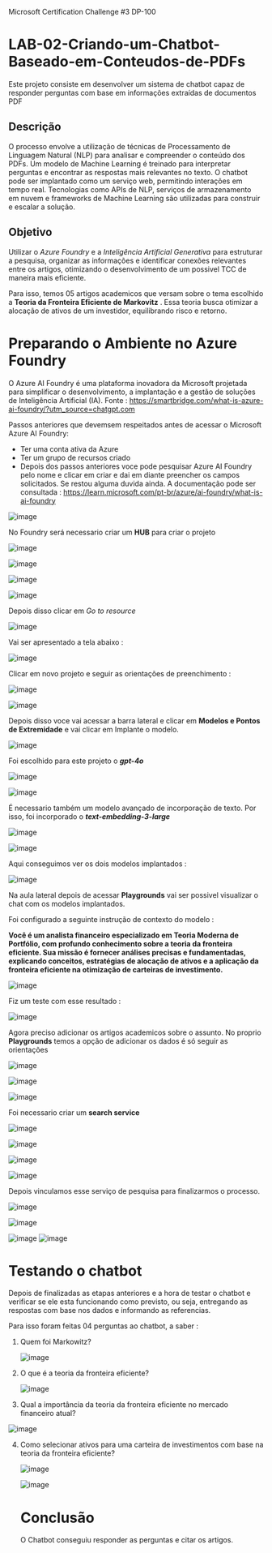 Microsoft Certification Challenge #3 DP-100
# LAB-02-Criando-um-Chatbot-Baseado-em-Conteudos-de-PDFs
Este projeto consiste em desenvolver um sistema de chatbot capaz de responder perguntas com base em informações extraídas de documentos PDF

## Descrição 
O processo envolve a utilização de técnicas de Processamento de Linguagem Natural (NLP) para analisar e compreender o conteúdo dos PDFs. 
Um modelo de Machine Learning é treinado para interpretar perguntas e encontrar as respostas mais relevantes no texto. 
O chatbot pode ser implantado como um serviço web, permitindo interações em tempo real. Tecnologias como APIs de NLP, serviços de armazenamento em nuvem e frameworks de Machine Learning são utilizadas para construir e escalar a solução.

## Objetivo

Utilizar o *Azure Foundry* e a *Inteligência Artificial Generativa* para estruturar a pesquisa, organizar as informações e identificar conexões relevantes entre os artigos, otimizando o desenvolvimento de um possivel TCC de maneira mais eficiente.

Para isso, temos 05 artigos academicos que versam sobre o tema escolhido a **Teoria da Fronteira Eficiente de Markovitz** . Essa teoria busca otimizar a alocação de ativos de um investidor, equilibrando risco e retorno.


# Preparando o Ambiente no Azure Foundry

​O Azure AI Foundry é uma plataforma inovadora da Microsoft projetada para simplificar o desenvolvimento, a implantação e a gestão de soluções de Inteligência Artificial (IA). Fonte : https://smartbridge.com/what-is-azure-ai-foundry/?utm_source=chatgpt.com

Passos anteriores que devemsem respeitados antes de acessar o Microsoft Azure AI Foundry:

* Ter uma conta ativa da Azure
* Ter um grupo de recursos criado
* Depois dos passos anteriores voce pode pesquisar Azure AI Foundry pelo nome e clicar em criar e dai em diante preencher os campos solicitados. Se restou alguma duvida ainda. A documentação pode ser consultada : https://learn.microsoft.com/pt-br/azure/ai-foundry/what-is-ai-foundry

  


![image](https://github.com/user-attachments/assets/ab906afe-ed9c-4161-8d5a-c19c880f06be)


No Foundry será necessario criar um **HUB** para criar o projeto

![image](https://github.com/user-attachments/assets/fa1a3a2c-b4f2-40d1-bb42-86c7dfc8c3e0)

![image](https://github.com/user-attachments/assets/aacaee9e-174f-4e28-9720-ddf779672468)

![image](https://github.com/user-attachments/assets/bc85e7f5-8537-4282-8f43-dba1085f6a27)

![image](https://github.com/user-attachments/assets/ea765cf4-06c8-4a44-a823-b790abf78755)

Depois disso clicar em *Go to resource*

![image](https://github.com/user-attachments/assets/46cbe837-cbca-4e04-b668-bd3bb0d18711)

Vai ser apresentado a tela abaixo : 

![image](https://github.com/user-attachments/assets/a8de030c-b223-47ec-b36d-33bff814044d)


Clicar em novo projeto  e seguir as orientações de preenchimento : 

![image](https://github.com/user-attachments/assets/77dcea5d-3d05-44e4-a652-4e45f2c1c58a)

![image](https://github.com/user-attachments/assets/861d3cef-cc04-4c35-8ac0-743575305c1f)

Depois disso voce vai acessar a barra lateral e clicar em **Modelos e Pontos de Extremidade** e vai clicar em Implante o modelo.

![image](https://github.com/user-attachments/assets/f36db22f-337b-4a7d-a359-4e8708635372)

Foi escolhido para este projeto o ***gpt-4o***

![image](https://github.com/user-attachments/assets/1ad89276-0279-4cd8-80d1-a8bb87673cbe)

![image](https://github.com/user-attachments/assets/f134d55a-f53d-4e15-8719-12d5848041fa)

É necessario também  um modelo avançado de incorporação de texto. Por isso, foi incorporado o ***text-embedding-3-large***


![image](https://github.com/user-attachments/assets/19501bcf-1fa9-4a11-aa23-908d31481dda)

![image](https://github.com/user-attachments/assets/025c6880-c72b-419d-bc7b-ea35c8b04126)

Aqui conseguimos ver os dois modelos implantados : 


![image](https://github.com/user-attachments/assets/1d1d8870-fbeb-4d07-97a1-3db3ab994e43)

Na aula lateral depois de acessar **Playgrounds** vai ser possivel visualizar o chat com os modelos implantados.

Foi configurado a seguinte instrução de contexto do modelo :

**Você é um analista financeiro especializado em Teoria Moderna de Portfólio, com profundo conhecimento sobre a teoria da fronteira eficiente. Sua missão é fornecer análises precisas e fundamentadas, explicando conceitos, estratégias de alocação de ativos e a aplicação da fronteira eficiente na otimização de carteiras de investimento.**


![image](https://github.com/user-attachments/assets/d165fa26-27d1-463c-b65a-10ef3c7c8bc2)

Fiz um teste com esse resultado : 

![image](https://github.com/user-attachments/assets/53a140fe-5ca9-4c84-961c-f2a187444ee7)


Agora preciso adicionar os artigos academicos sobre o assunto.  No proprio **Playgrounds** temos a opção de adicionar os dados é só seguir as orientações

![image](https://github.com/user-attachments/assets/bfa0eacd-6153-4964-99fd-c5983a5f8edc)

![image](https://github.com/user-attachments/assets/6f0714c8-bef6-46e6-aded-d44ae3a7f033)

![image](https://github.com/user-attachments/assets/3b208399-0fca-44dc-b5a9-1a0cfa3348c5)

Foi necessario criar um **search service**

![image](https://github.com/user-attachments/assets/5f1d47a5-d54e-45fa-80a0-c221c5599142)

![image](https://github.com/user-attachments/assets/2f9372f9-72b7-40fa-92ee-4090b167e6f5)

![image](https://github.com/user-attachments/assets/2b9f110f-3559-434b-ad20-56accd7ec4bf)

![image](https://github.com/user-attachments/assets/56bb2652-2781-428d-811d-80b23977cdb2)

Depois vinculamos esse serviço de pesquisa para finalizarmos o processo.

![image](https://github.com/user-attachments/assets/d9327dee-c0d3-46b9-bcee-63bd19ab8667)

![image](https://github.com/user-attachments/assets/c53dc17f-66ea-4485-959e-42969d63cf0b)

![image](https://github.com/user-attachments/assets/e7ad0910-93dd-4605-a7b5-342a4cb53e6f)
![image](https://github.com/user-attachments/assets/4dd26dc6-0a82-4752-a596-cdabb78023b8)

# Testando o chatbot


Depois de finalizadas as etapas anteriores  e a hora de testar o chatbot e verificar se ele esta funcionando como previsto,
ou seja, entregando as respostas com base nos dados e informando as referencias.

Para isso foram feitas 04 perguntas ao chatbot, a saber : 

1. Quem foi Markowitz?

   ![image](https://github.com/user-attachments/assets/5e1a9684-9b7e-4693-be31-46ce12334c57)


2. O que é a teoria da fronteira eficiente?

   ![image](https://github.com/user-attachments/assets/3dab605a-2429-41b2-a159-91a39a7b8f1b)


3. Qual a importância da teoria da fronteira eficiente no mercado financeiro atual?

![image](https://github.com/user-attachments/assets/092f980d-a9af-4a9d-995c-a0bf18c002fe)


4. Como selecionar ativos para uma carteira de investimentos com base na teoria da fronteira eficiente?

   ![image](https://github.com/user-attachments/assets/f7412502-884e-41f4-beb4-89dc8dee34fe)


   ![image](https://github.com/user-attachments/assets/18c35480-e9c9-4609-83ca-98d5c414b695)


   # Conclusão

   O Chatbot conseguiu responder as perguntas e citar os artigos.





    



   




   

   

   








































































